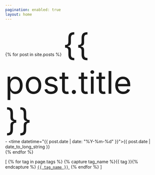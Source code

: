 ```yaml
---
pagination: enabled: true
layout: home
---
```


{% for post in site.posts %}
  <a>
    <a href= "https://pepper-boi.github.io{{ post.url }}" style="font-size: 100px; text-decoration: none">
      {{ post.title }}
    </a>
    <br>
    - <time datetime="{{ post.date | date: "%Y-%m-%d" }}">{{ post.date | date_to_long_string }}</time>
    <br>
  </a>
{% endfor %}

<span>[
  {% for tag in page.tags %}
    {% capture tag_name %}{{ tag }}{% endcapture %}
    <a href="/tag/{{ tag_name }}"><code class="highligher-rouge"><nobr>{{ tag_name }}</nobr></code>&nbsp;</a>
  {% endfor %}
]</span>
